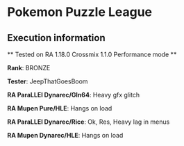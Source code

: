 # Pokemon Puzzle League 

## Execution information

** Tested on RA 1.18.0 Crossmix 1.1.0 Performance mode **

**Rank**: BRONZE

**Tester**: JeepThatGoesBoom


**RA ParaLLEl Dynarec/Gln64**: Heavy gfx glitch

**RA Mupen Pure/HLE**: Hangs on load

**RA ParaLLEl Dynarec/Rice**: Ok, Res, Heavy lag in menus

**RA Mupen Dynarec/HLE**: Hangs on load